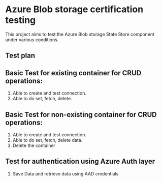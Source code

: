 # Azure Blob storage certification testing

This project aims to test the Azure Blob storage State Store component under various conditions.

## Test plan

## Basic Test for existing container for CRUD operations:
1. Able to create and test connection.
2. Able to do set, fetch, delete.

## Basic Test for non-existing container for CRUD operations:
1. Able to create and test connection.
2. Able to do set, fetch, delete data.
3. Delete the container

## Test for authentication using Azure Auth layer
1. Save Data and retrieve data using AAD credentials